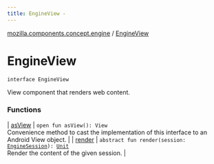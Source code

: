 ```yaml
---
title: EngineView - 
---
```


[mozilla.components.concept.engine](../index.html) / [EngineView](./index.html)

# EngineView

`interface EngineView`

View component that renders web content.

### Functions

| [asView](as-view.html) | `open fun asView(): View`<br>Convenience method to cast the implementation of this interface to an Android View object. |
| [render](render.html) | `abstract fun render(session: `[`EngineSession`](../-engine-session/index.html)`): `[`Unit`](https://kotlinlang.org/api/latest/jvm/stdlib/kotlin/-unit/index.html)<br>Render the content of the given session. |

